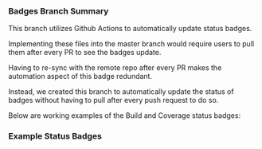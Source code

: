### Badges Branch Summary
This branch utilizes Github Actions to automatically update status badges.

Implementing these files into the master branch would require users to pull them after every PR to see the badges update.

Having to re-sync with the remote repo after every PR makes the automation aspect of this badge redundant. 

Instead, we created this branch to automatically update the status of badges without having to pull after every push request to do so.  

Below are working examples of the Build and Coverage status badges:

### Example Status Badges 
